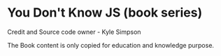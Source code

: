 # You Don't Know JS (book series)

Credit and Source code owner - Kyle Simpson

The Book content is only copied for education and knowledge purpose.